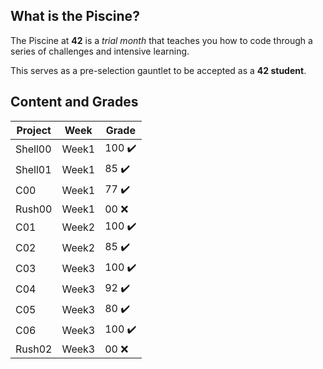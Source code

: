 
## What is the Piscine?
The Piscine at **42** is a *trial month* that teaches you how to code through a series of challenges and intensive learning. 

This serves as a pre-selection gauntlet to be accepted as a **42 student**.

## Content and Grades
| Project        |      Week     | Grade|
|----------------|---------------|------|
|Shell00         | Week1         | 100  :heavy_check_mark:|
|Shell01         | Week1         | 85   :heavy_check_mark:|
|C00             | Week1         | 77   :heavy_check_mark:| 
|Rush00          | Week1         | 00  :x:                | 
|C01             | Week2         | 100  :heavy_check_mark:|
|C02             | Week2         | 85   :heavy_check_mark:|
|C03             | Week3         | 100  :heavy_check_mark:| 
|C04             | Week3         | 92   :heavy_check_mark:|
|C05             | Week3         | 80   :heavy_check_mark:| 
|C06             | Week3         | 100  :heavy_check_mark:| 
|Rush02          | Week3         | 00  :x:                | 
